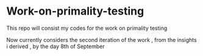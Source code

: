 # Work-on-primality-testing
This repo will consist my codes for the work on primality testing 

Now currently considers the second iteration of the work , from the insights i derived , by the day 8th of September 
